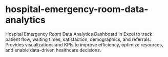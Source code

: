 # hospital-emergency-room-data-analytics
Hospital Emergency Room Data Analytics Dashboard in Excel to track patient flow, waiting times, satisfaction, demographics, and referrals. Provides visualizations and KPIs to improve efficiency, optimize resources, and enable data-driven healthcare decisions.

